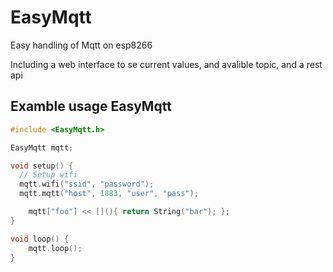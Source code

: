 # EasyMqtt
Easy handling of Mqtt on esp8266

Including a web interface to se current values, and avalible topic, and a rest api

## Examble usage EasyMqtt
```C++
#include <EasyMqtt.h>

EasyMqtt mqtt;

void setup() {
  // Setup wifi
  mqtt.wifi("ssid", "password");
  mqtt.mqtt("host", 1883, "user", "pass");

	mqtt["foo"] << [](){ return String("bar"); };
}

void loop() {
	mqtt.loop();
}

```
